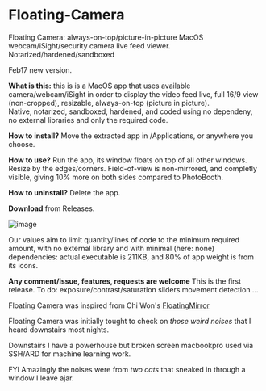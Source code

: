 # Floating-Camera
Floating Camera: always-on-top/picture-in-picture MacOS webcam/iSight/security camera live feed viewer.  
Notarized/hardened/sandboxed

Feb17 new version.

**What is this:** this is is a MacOS app that uses available camera/webcam/iSight in order to display the video feed live, full 16/9 view (non-cropped), resizable, always-on-top (picture in picture).  
Native, notarized, sandboxed, hardened, and coded using no dependeny, no external libraries and only the required code.

**How to install?** Move the extracted app in /Applications, or anywhere you choose.

**How to use?** Run the app, its window floats on top of all other windows. Resize by the edges/corners. Field-of-view is non-mirrored, and completly visible, giving 10% more on both sides compared to PhotoBooth.

**How to uninstall?** Delete the app. 

**Download** from Releases.

![image](https://github.com/Oil3/Floating-Camera/assets/22565084/53e444c3-9de2-447f-8d9f-07333c861854)

Our values aim to limit quantity/lines of code to the minimum required amount, with no external library and with minimal (here: none) dependencies: actual executable is 211KB, and 80% of app weight is from its icons.


**Any comment/issue, features, requests are welcome** This is the first release. 
To do:
exposure/contrast/saturation sliders
movement detection
...

Floating Camera was inspired from Chi Won's [FloatingMirror](https://github.com/iamchiwon/FloatingMirror/)

Floating Camera was initially tought to check on _those weird noises_ that I heard downstairs most nights.

Downstairs I have a powerhouse but broken screen macbookpro used via SSH/ARD for  machine learning work. 

FYI Amazingly the noises were from _two cats_ that sneaked in through a window I leave ajar. 
